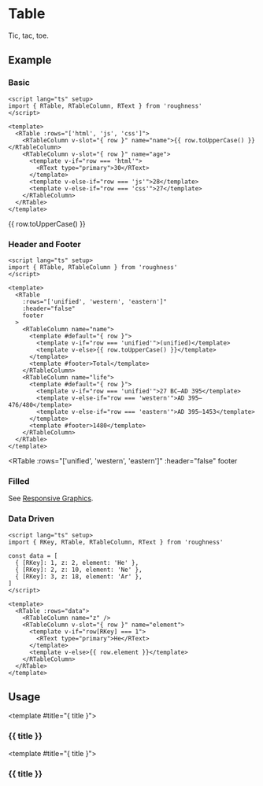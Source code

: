 <script lang="ts" setup>
import { RDetails, RKey, RSpace, RTable, RTableColumn, RText } from 'roughness'

const data = [
  { [RKey]: 1, z: 2, element: 'He' },
  { [RKey]: 2, z: 10, element: 'Ne' },
  { [RKey]: 3, z: 18, element: 'Ar' },
]
</script>

# Table

Tic, tac, toe.

## Example

### Basic

<RDetails>
  <template #summary>Show Code</template>

```vue
<script lang="ts" setup>
import { RTable, RTableColumn, RText } from 'roughness'
</script>

<template>
  <RTable :rows="['html', 'js', 'css']">
    <RTableColumn v-slot="{ row }" name="name">{{ row.toUpperCase() }}</RTableColumn>
    <RTableColumn v-slot="{ row }" name="age">
      <template v-if="row === 'html'">
        <RText type="primary">30</RText>
      </template>
      <template v-else-if="row === 'js'">28</template>
      <template v-else-if="row === 'css'">27</template>
    </RTableColumn>
  </RTable>
</template>
```

</RDetails>

<RTable :rows="['html', 'js', 'css']">
  <RTableColumn v-slot="{ row }" name="name">{{ row.toUpperCase() }}</RTableColumn>
  <RTableColumn v-slot="{ row }" name="age">
    <template v-if="row === 'html'">
      <RText type="primary">30</RText>
    </template>
    <template v-else-if="row === 'js'">28</template>
    <template v-else-if="row === 'css'">27</template>
  </RTableColumn>
</RTable>

### Header and Footer

<RDetails>
  <template #summary>Show Code</template>

```vue
<script lang="ts" setup>
import { RTable, RTableColumn } from 'roughness'
</script>

<template>
  <RTable
    :rows="['unified', 'western', 'eastern']"
    :header="false"
    footer
  >
    <RTableColumn name="name">
      <template #default="{ row }">
        <template v-if="row === 'unified'">(unified)</template>
        <template v-else>{{ row.toUpperCase() }}</template>
      </template>
      <template #footer>Total</template>
    </RTableColumn>
    <RTableColumn name="life">
      <template #default="{ row }">
        <template v-if="row === 'unified'">27 BC–AD 395</template>
        <template v-else-if="row === 'western'">AD 395–476/480</template>
        <template v-else-if="row === 'eastern'">AD 395–1453</template>
      </template>
      <template #footer>1480</template>
    </RTableColumn>
  </RTable>
</template>
```

</RDetails>

<RTable
  :rows="['unified', 'western', 'eastern']"
  :header="false"
  footer
>
  <RTableColumn name="name">
    <template #default="{ row }">
      <template v-if="row === 'unified'">(unified)</template>
      <template v-else>{{ row.toUpperCase() }}</template>
    </template>
    <template #footer>Total</template>
  </RTableColumn>
  <RTableColumn name="life">
    <template #default="{ row }">
      <template v-if="row === 'unified'">27 BC–AD 395</template>
      <template v-else-if="row === 'western'">AD 395–476/480</template>
      <template v-else-if="row === 'eastern'">AD 395–1453</template>
    </template>
    <template #footer>1480</template>
  </RTableColumn>
</RTable>

### Filled

See [Responsive Graphics](/components/graphics#responsive).

### Data Driven

<RDetails>
  <template #summary>Show Code</template>

```vue
<script lang="ts" setup>
import { RKey, RTable, RTableColumn, RText } from 'roughness'

const data = [
  { [RKey]: 1, z: 2, element: 'He' },
  { [RKey]: 2, z: 10, element: 'Ne' },
  { [RKey]: 3, z: 18, element: 'Ar' },
]
</script>

<template>
  <RTable :rows="data">
    <RTableColumn name="z" />
    <RTableColumn v-slot="{ row }" name="element">
      <template v-if="row[RKey] === 1">
        <RText type="primary">He</RText>
      </template>
      <template v-else>{{ row.element }}</template>
    </RTableColumn>
  </RTable>
</template>
```

</RDetails>

<RTable :rows="data">
  <RTableColumn name="z" />
  <RTableColumn v-slot="{ row }" name="element">
    <template v-if="row[RKey] === 1">
      <RText type="primary">He</RText>
    </template>
    <template v-else>{{ row.element }}</template>
  </RTableColumn>
</RTable>

## Usage

<RUsage file="src/table/index.vue">

  <template #title="{ title }">

  ### {{ title }}

  </template>

</RUsage>

<RUsage file="src/table/table-column.vue">

  <template #title="{ title }">

  ### {{ title }}

  </template>

</RUsage>
